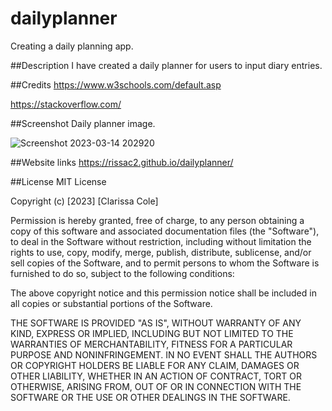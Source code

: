 # dailyplanner
Creating a daily planning app.

##Description
I have created a daily planner for users to input diary entries. 

##Credits
https://www.w3schools.com/default.asp

https://stackoverflow.com/

##Screenshot
Daily planner image.

![Screenshot 2023-03-14 202920](https://user-images.githubusercontent.com/105446766/225129067-2d1164f9-a4a9-4031-82cf-9538e58aae4f.png)


##Website links
https://rissac2.github.io/dailyplanner/

##License
MIT License

Copyright (c) [2023] [Clarissa Cole]

Permission is hereby granted, free of charge, to any person obtaining a copy of this software and associated documentation files (the "Software"), to deal in the Software without restriction, including without limitation the rights to use, copy, modify, merge, publish, distribute, sublicense, and/or sell copies of the Software, and to permit persons to whom the Software is furnished to do so, subject to the following conditions:

The above copyright notice and this permission notice shall be included in all copies or substantial portions of the Software.

THE SOFTWARE IS PROVIDED "AS IS", WITHOUT WARRANTY OF ANY KIND, EXPRESS OR IMPLIED, INCLUDING BUT NOT LIMITED TO THE WARRANTIES OF MERCHANTABILITY, FITNESS FOR A PARTICULAR PURPOSE AND NONINFRINGEMENT. IN NO EVENT SHALL THE AUTHORS OR COPYRIGHT HOLDERS BE LIABLE FOR ANY CLAIM, DAMAGES OR OTHER LIABILITY, WHETHER IN AN ACTION OF CONTRACT, TORT OR OTHERWISE, ARISING FROM, OUT OF OR IN CONNECTION WITH THE SOFTWARE OR THE USE OR OTHER DEALINGS IN THE SOFTWARE.
